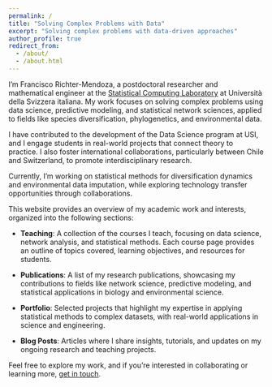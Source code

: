```yaml
---
permalink: /
title: "Solving Complex Problems with Data"
excerpt: "Solving complex problems with data-driven approaches"
author_profile: true
redirect_from: 
  - /about/
  - /about.html
---
```


I’m Francisco Richter-Mendoza, a postdoctoral researcher and mathematical engineer at the [Statistical Computing Laboratory](https://www.ci.inf.usi.ch/research/statslab/people/) at Università della Svizzera italiana. My work focuses on solving complex problems using data science, predictive modeling, and statistical network sciences, applied to fields like species diversification, phylogenetics, and environmental data.

I have contributed to the development of the Data Science program at USI, and I engage students in real-world projects that connect theory to practice. I also foster international collaborations, particularly between Chile and Switzerland, to promote interdisciplinary research.

Currently, I’m working on statistical methods for diversification dynamics and environmental data imputation, while exploring technology transfer opportunities through collaborations.

This website provides an overview of my academic work and interests, organized into the following sections:

- **Teaching**: A collection of the courses I teach, focusing on data science, network analysis, and statistical methods. Each course page provides an outline of topics covered, learning objectives, and resources for students.
  
- **Publications**: A list of my research publications, showcasing my contributions to fields like network science, predictive modeling, and statistical applications in biology and environmental science.

- **Portfolio**: Selected projects that highlight my expertise in applying statistical methods to complex datasets, with real-world applications in science and engineering.

- **Blog Posts**: Articles where I share insights, tutorials, and updates on my ongoing research and teaching projects.

Feel free to explore my work, and if you’re interested in collaborating or learning more, [get in touch](mailto:richtf@usi.ch).

